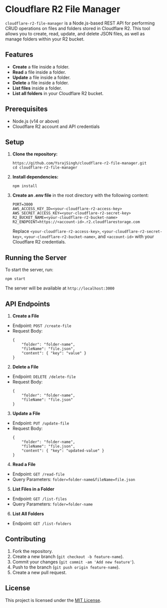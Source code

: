 # Cloudflare R2 File Manager

`cloudflare-r2-file-manager` is a Node.js-based REST API for performing CRUD operations on files and folders stored in Cloudflare R2. This tool allows you to create, read, update, and delete JSON files, as well as manage folders within your R2 bucket.

## Features
- **Create** a file inside a folder.
- **Read** a file inside a folder.
- **Update** a file inside a folder.
- **Delete** a file inside a folder.
- **List files** inside a folder.
- **List all folders** in your Cloudflare R2 bucket.


## Prerequisites
- Node.js (v14 or above)
- Cloudflare R2 account and API credentials

## Setup

1. **Clone the repository:**
    ```
    https://github.com/YsrajSingh/cloudflare-r2-file-manager.git
    cd cloudflare-r2-file-manager
    ```

2. **Install dependencies:**

    ```
    npm install
    ```

3. **Create an .env file** in the root directory with the following content:

    ```
    PORT=3000
    AWS_ACCESS_KEY_ID=<your-cloudflare-r2-access-key>
    AWS_SECRET_ACCESS_KEY=<your-cloudflare-r2-secret-key>
    R2_BUCKET_NAME=<your-cloudflare-r2-bucket-name>
    R2_ENDPOINT=https://<account-id>.r2.cloudflarestorage.com
    ```

    Replace `<your-cloudflare-r2-access-key>`, `<your-cloudflare-r2-secret-key>`, `<your-cloudflare-r2-bucket-name>`, and `<account-id>` with your Cloudflare R2 credentials.

## Running the Server

To start the server, run:

```
npm start
```

The server will be available at `http://localhost:3000`

## API Endpoints

1. **Create a File**
- Endpoint: `POST /create-file`
- Request Body:
    ```
    {
        "folder": "folder-name",
        "fileName": "file.json",
        "content": { "key": "value" }
    }
    ```

2. **Delete a File**
- Endpoint: `DELETE /delete-file`
- Request Body:
    ```
    {
        "folder": "folder-name",
        "fileName": "file.json"
    }
    ```

3. **Update a File**
- Endpoint: `PUT /update-file`
- Request Body:
    ```
    {
        "folder": "folder-name",
        "fileName": "file.json",
        "content": { "key": "updated-value" }
    }
    ```

4. **Read a File**
- Endpoint: `GET /read-file`
- Query Parameters: `folder=folder-name&fileName=file.json`

5. **List Files in a Folder**
- Endpoint: `GET /list-files`
- Query Parameters: `folder=folder-name`

6. **List All Folders**
- Endpoint: `GET /list-folders`

## Contributing
1. Fork the repository.
1. Create a new branch (`git checkout -b feature-name`).
1. Commit your changes (`git commit -am 'Add new feature'`).
1. Push to the branch (`git push origin feature-name`).
1. Create a new pull request.

## License
This project is licensed under the [MIT License](https://github.com/YsrajSingh/cloudflare-r2-file-manager/blob/main/LICENSE).


